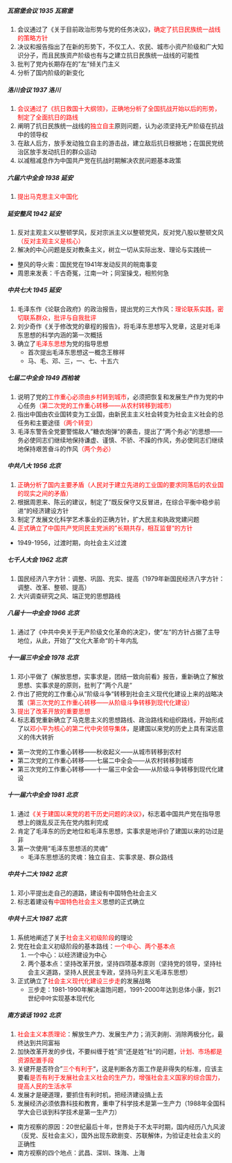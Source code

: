 ##### 瓦窑堡会议 1935 瓦窑堡

1. 会议通过了《关于目前政治形势与党的任务决议》，<font color="red">确定了抗日民族统一战线的策略方针</font>
2. 决议和报告指出了在新的形势下，不仅工人、农民、城市小资产阶级和广大知识分子，而且民族资产阶级也有与之建立抗日民族统一战线的可能性
3. 批判了党内长期存在的”左“倾关门主义
4. 分析了国内阶级的新变化

##### 洛川会议 1937 洛川

1. <font color="red">会议通过了《抗日救国十大纲领》，正确地分析了全国抗战开始以后的形势，制定了全面抗日的路线</font>
2. 阐明了抗日民族统一战线的<font color="red">独立自主</font>原则问题，认为必须坚持无产阶级在抗战中的领导权
3. 在敌人后方，放手发动独立自主的游击战，建立敌后抗日根据地；在国民党统治区放手发动抗日的群众运动
4. 以减租减息作为中国共产党在抗战时期解决农民问题基本政策

##### 六届六中全会 1938 延安

1. <font color="red">提出马克思主义中国化</font>

##### 延安整风 1942 延安

1. 反对主观主义以整顿学风，反对宗派主义以整顿党风，反对党八股以整顿文风<font color="red">（反对主观主义是核心）</font>
2. 解决的中心问题是反对教条主义，树立一切从实际出发、理论与实践统一
- 整风的导火索：国民党在1941年发动反共的皖南事变
- 周恩来发表：千古奇冤，江南一叶；同室操戈，相煎何急

##### 中共七大 1945 延安

1. 毛泽东作《论联合政府》的政治报告，提出党的三大作风：<font color="red">理论联系实践，密切联系群众，批评与自我批评</font>
2. 刘少奇作《关于修改党的章程的报告》，将毛泽东思想写入党章，这是对毛泽东思想的科学内涵的第一次概括
3. 确立了<font color="red">毛泽东思想</font>为党的指导思想
   - 首次提出毛泽东思想这一概念王稼祥
   - 马、毛、邓、三，一、七、十五六

##### 七届二中全会 1949 西柏坡

1. 说明了党的<font color="red">工作重心必须由乡村转到城市</font>，必须把恢复和发展生产作为党的中心任务<font color="red">（第二次党的工作重心转移——从农村转移到城市）</font>
2. 指出中国由农业国转变为工业国，由新民主主义社会转变为社会主义社会的总任务和主要途径<font color="red">（两个转变）</font>
3. 毛泽东警告全党要警惕敌人”糖衣炮弹“的袭击，提出了”两个务必“的思想——务必使同志们继续地保持谦虚、谨慎、不骄、不躁的作风，务必使同志们继续地保持艰苦奋斗的作风<font color="red">（两个务必）</font>

##### 中共八大 1956 北京

1. <font color="red">正确分析了国内主要矛盾（人民对于建立先进的工业国的要求同落后的农业国的现实之间的矛盾）</font>
2. 根据周恩来、陈云的建议，制定了”既反保守又反冒进，在综合平衡中稳步前进“的经济建设方针
3. 制定了发展文化科学艺术事业的正确方针，扩大民主和执政党建问题
4. <font color="red">正式确立了中国共产党同民主党派的”长期共存，相互监督“的方针</font>
- 1949-1956，过渡时期，向社会主义过渡

##### 七千人大会 1962 北京

1. 国民经济八字方针：调整、巩固、充实、提高（1979年新国民经济八字方针：调整、改革、整顿、提高）
2. 大兴调查研究之风、端正党的思想路线

##### 八届十一中全会 1966 北京

1. 通过了《中共中央关于无产阶级文化革命的决定》，使”左“的方针占据了主导地位，从此，开始了”文化大革命“的十年内乱

##### 十一届三中全会 1978 北京

1. 邓小平做了《解放思想，实事求是，团结一致向前看》报告，重新确立了解放思想、实事求是的原则，批判了”两个凡是“
2. 作出了把党的工作重心从”阶级斗争“转移到社会主义现代化建设上来的战略决策<font color="red">（第三次党的工作重心转移——从阶级斗争转移到现代化建设）</font>
3. <font color="red">提出了改革开放的重要思想</font>
4. 标志着党重新确立了马克思主义的思想路线、政治路线和组织路线，开始形成了以<font color="red">邓小平为核心的第二代中央领导集体</font>，是建国以来党的历史上具有深远意义的伟大转折
- 第一次党的工作重心转移——秋收起义——从城市转移到农村
- 第二次党的工作重心转移——七届二中全会——从农村转移到城市
- 第三次党的工作重心转移——十一届三中全会——从阶级斗争转移到现代化建设

##### 十一届六中全会 1981 北京

1. 通过<font color="red">《关于建国以来党的若干历史问题的决议》</font>，标志着中国共产党在指导思想上的拨乱反正先在党内胜利完成
2. 肯定了毛泽东的历史地位和毛泽东思想，实事求是地评价了建国以来的功过是非
3. 第一次使用“毛泽东思想活的灵魂”
   - 毛泽东思想活的灵魂：独立自主、实事求是、群众路线


##### 中共十二大    1982    北京

1. 邓小平提出走自己的道路，建设有中国特色社会主义
2. 标志着建设有<font color="red">中国特色社会主义</font>思想的正式确立

##### 中共十三大    1987    北京

1. 系统地阐述了关于<font color="red">社会主义初级阶段</font>的理论
2. 党在社会主义初级阶段的基本路线：<font color="red">一个中心、两个基本点</font>
   1. 一个中心：以经济建设为中心
   2. 两个基本点：坚持改革开放，坚持四项基本原则（坚持党的领导，坚持社会主义道路，坚持人民民主专政，坚持马列主义毛泽东思想）
3. 正式确立了<font color="red">社会主义现代化建设三步走</font>的发展战略
   - 三步走：1981-1990年解决温饱问题，1991-2000年达到总体小康，到21世纪中叶实现基本现代化

##### 南方谈话    1992    北京

1. <font color="red">社会主义本质理论</font>：解放生产力、发展生产力；消灭剥削、消除两极分化，最终达到共同富裕
2. 加快改革开发的步伐，不要纠缠于姓”资“还是姓”社“的问题，<font color="red">计划、市场都是资源配置手段</font>
3. 关键开是否符合”<font color="red">三个有利于</font>“，这是判断各方面工作是非得失的标准，应该主要看<font color="red">是否有利于发展社会主义社会的生产力，增强社会主义国家的综合国力，提高人民的生活水平</font>
4. 发展才是硬道理，要抓住有利时机，把经济建设搞上去
5. 发展经济必须依靠科技和教育，重申了科学技术是第一生产力（1988年全国科学大会已谈到科学技术是第一生产力）
- 南方视察的原因：20世纪最后十年，世界处于不太平时期，国内经历八九风波（反党、反社会主义），国外出现东欧剧变、苏联解体，为验证走社会主义的正确性
- 南方视察的四个地点：武昌、深圳、珠海、上海